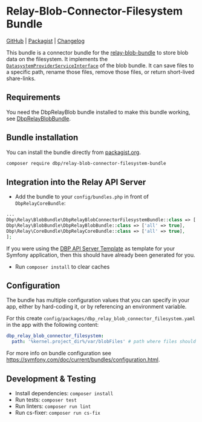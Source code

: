 Relay-Blob-Connector-Filesystem Bundle
================================

[GitHub](https://github.com/digital-blueprint/relay-blob-connector-filesystem-bundle) |
[Packagist](https://packagist.org/packages/dbp/relay-blob-connector-filesystem-bundle) |
[Changelog](https://github.com/digital-blueprint/relay-blob-connector-filesystem-bundle/blob/main/CHANGELOG.md)

This bundle is a connector bundle for the [relay-blob-bundle](https://github.com/digital-blueprint/relay-blob-bundle) to store blob data on the filesystem.
It implements the [`DatasystemProviderServiceInterface`](https://github.com/digital-blueprint/relay-blob-bundle/blob/main/src/Service/DatasystemProviderServiceInterface.php) of the blob bundle.
It can save files to a specific path, rename those files, remove those files, or return short-lived share-links.

## Requirements

You need the DbpRelayBlob bundle installed to make this bundle working, see [DbpRelayBlobBundle](https://github.com/digital-blueprint/relay-blob-bundle).

## Bundle installation

You can install the bundle directly from [packagist.org](https://packagist.org/packages/dbp/relay-blob-connector-filesystem-bundle).

```bash
composer require dbp/relay-blob-connector-filesystem-bundle
```

## Integration into the Relay API Server

* Add the bundle to your `config/bundles.php` in front of `DbpRelayCoreBundle`:

```php
...
Dbp\Relay\BlobBundle\DbpRelayBlobConnectorFilesystemBundle::class => ['all' => true],
Dbp\Relay\BlobBundle\DbpRelayBlobBundle::class => ['all' => true],
Dbp\Relay\CoreBundle\DbpRelayCoreBundle::class => ['all' => true],
];
```

If you were using the [DBP API Server Template](https://github.com/digital-blueprint/relay-server-template)
as template for your Symfony application, then this should have already been generated for you.

* Run `composer install` to clear caches

## Configuration

The bundle has multiple configuration values that you can specify in your
app, either by hard-coding it, or by referencing an environment variable.

For this create `config/packages/dbp_relay_blob_connector_filesystem.yaml` in the app with the following
content:

```yaml
dbp_relay_blob_connector_filesystem:
  path: '%kernel.project_dir%/var/blobFiles' # path where files should be placed
```

For more info on bundle configuration see <https://symfony.com/doc/current/bundles/configuration.html>.

## Development & Testing

* Install dependencies: `composer install`
* Run tests: `composer test`
* Run linters: `composer run lint`
* Run cs-fixer: `composer run cs-fix`
